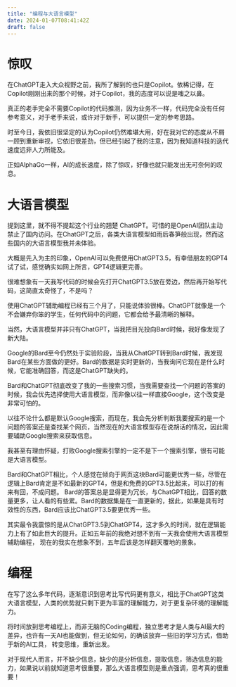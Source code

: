 ```yaml
---
title: "编程与大语言模型"
date: 2024-01-07T08:41:42Z
draft: false
---
```

# 惊叹
在ChatGPT走入大众视野之前，我所了解到的也只是Copilot。依稀记得，在Copilot刚刚出来的那个时候，对于Copilot，我的态度可以说是嗤之以鼻。

真正的老手完全不需要Copilot的代码推测，因为业务不一样，代码完全没有任何参考意义，对于老手来说，或许对于新手，可以提供一定的参考思路。

时至今日，我依旧很坚定的认为Copilot仍然难堪大用，好在我对它的态度从不屑一顾到重新审视，它依旧很差劲，但已经引起了我的注意，因为我知道科技的迭代速度远非人力所能及。

正如AlphaGo一样，AI的成长速度，除了惊叹，好像也就只能发出无可奈何的叹息。
# 大语言模型
提到这里，就不得不提起这个行业的翘楚 ChatGPT。可惜的是OpenAI团队主动禁止了国内访问。在ChatGPT之后，各类大语言模型如雨后春笋般出现，然而这些国内的大语言模型我并未体验。

大概是先入为主的印象，OpenAI可以免费使用ChatGPT3.5，有幸借朋友的GPT4试了试，感觉确实如网上所言，GPT4逻辑更完善。

很难想象有一天我写代码的时候会先打开ChatGPT3.5放在旁边，然后再开始写代码，这简直太奇怪了，不是吗？

使用ChatGPT辅助编程已经有三个月了，只能说体验很棒。ChatGPT就像是一个不会嫌弃你笨的学生，任何代码中的问题，它都会给予最清晰的解释。

当然，大语言模型并非只有ChatGPT，当我把目光投向Bard时候，我好像发现了新大陆。

Google的Bard至今仍然处于实验阶段，当我从ChatGPT转到Bard时候，我发现Bard在某些方面做的更好。Bard的数据是实时更新的，当我询问它现在是什么时候，它能准确回答，而这是ChatGPT缺失的。

Bard和ChatGPT彻底改变了我的一些搜索习惯，当我需要查找一个问题的答案的时候，我会优先选择使用大语言模型，而非像以往一样直接Google，这个改变是非常可怕的。

以往不论什么都是默认Google搜索，而现在，我会先分析判断我要搜索的是一个问题的答案还是查找某个网页，当然现在的大语言模型存在说胡话的情况，因此需要辅助Google搜索来获取信息。

我甚至有理由怀疑，打败Google搜索引擎的一定不是下一个搜索引擎，很有可能是大语言模型。

Bard和ChatGPT相比，个人感觉在倾向于网页这块Bard可能更优秀一些，尽管在逻辑上Bard肯定是不如最新的GPT4，但是和免费的GPT3.5比起来，可以打的有来有回，不成问题。
Bard的答案总是显得更为冗长，与ChatGPT相比，回答的数量更多，让人看的有些累。Bard的数据集是在一直更新的，据此，如果是具有时效性的东西，Bard应该比ChatGPT3.5要更优秀一些。

其实最令我震惊的是从ChatGPT3.5到ChatGPT4，这才多久的时间，就在逻辑能力上有了如此巨大的提升。正如五年前的我绝对想不到有一天我会使用大语言模型辅助编程，
现在的我实在想象不到，五年后该是怎样翻天覆地的景象。
# 编程
在写了这么多年代码，逐渐意识到思考比写代码更有意义，相比于ChatGPT这类大语言模型，人类的优势就只剩下更为丰富的理解能力，对于更复杂环境的理解能力。

将时间放到思考编程上，而非无脑的Coding编程，独立思考才是人类与AI最大的差异，也许有一天AI也能做到，但无论如何，的确该放弃一些旧的学习方式，借助于新的AI工具，
转变思维，重新出发。

对于现代人而言，并不缺少信息，缺少的是分析信息，提取信息，筛选信息的能力，如果说以前就知道思考很重要，那么大语言模型则是重点强调，思考真的很重要！

